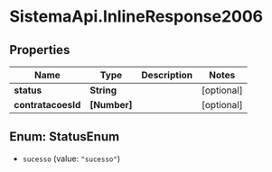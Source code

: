 # SistemaApi.InlineResponse2006

## Properties
Name | Type | Description | Notes
------------ | ------------- | ------------- | -------------
**status** | **String** |  | [optional] 
**contratacoesId** | **[Number]** |  | [optional] 

<a name="StatusEnum"></a>
## Enum: StatusEnum

* `sucesso` (value: `"sucesso"`)

